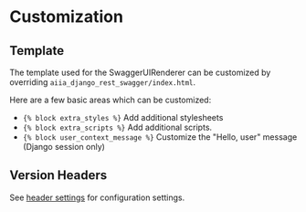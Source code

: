 # Customization

## Template
The template used for the SwaggerUIRenderer can be customized by overriding
`aiia_django_rest_swagger/index.html`.

Here are a few basic areas which can be customized:

- `{% block extra_styles %}` Add additional stylesheets
- `{% block extra_scripts %}` Add additional scripts.
- `{% block user_context_message %}` Customize the "Hello, user" message (Django session only)


## Version Headers
See [header settings](settings.md#headers) for configuration settings.
